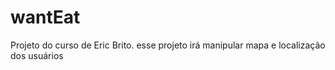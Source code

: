 # wantEat
Projeto do curso de Eric Brito. esse projeto irá manipular mapa e localização dos usuários
